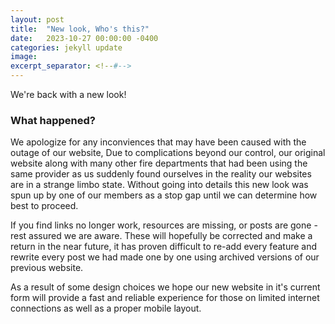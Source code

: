 ```yaml
---
layout: post
title:  "New look, Who's this?"
date:   2023-10-27 00:00:00 -0400
categories: jekyll update
image: 
excerpt_separator: <!--#-->
---
```

We're back with a new look!

<!--#-->

### What happened?
We apologize for any inconviences that may have been caused with the outage of our website, Due to complications beyond our control, our original website along with many other fire departments that had been using the same provider as us suddenly found ourselves in the reality our websites are in a strange limbo state. Without going into details this new look was spun up by one of our members as a stop gap until we can determine how best to proceed. 

If you find links no longer work, resources are missing, or posts are gone - rest assured we are aware. These will hopefully be corrected and make a return in the near future, it has proven difficult to re-add every feature and rewrite every post we had made one by one using archived versions of our previous website.

As a result of some design choices we hope our new website in it's current form will provide a fast and reliable experience for those on limited internet connections as well as a proper mobile layout.